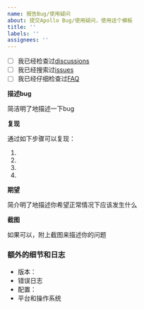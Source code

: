 ```yaml
---
name: 报告Bug/使用疑问
about: 提交Apollo Bug/使用疑问，使用这个模板
title: ''
labels: ''
assignees: ''
---
```


<!-- 这段文字不会显示在你的内容中。为了避免重复的信息，方便后续的检索，在提issue之前，请检查如下事项。如果是比较新手级别的问题，推荐到讨论区https://github.com/ctripcorp/apollo/discussions 提问 -->

- [ ] 我已经检查过[discussions](https://github.com/ctripcorp/apollo/discussions)
- [ ] 我已经搜索过[issues](https://github.com/ctripcorp/apollo/issues)
- [ ] 我已经仔细检查过[FAQ](https://www.apolloconfig.com/#/zh/faq/common-issues-in-deployment-and-development-phase)

**描述bug**

简洁明了地描述一下bug

**复现**

通过如下步骤可以复现：

1. 
2. 
3. 
4. 

**期望**

简介明了地描述你希望正常情况下应该发生什么

**截图**

如果可以，附上截图来描述你的问题

### 额外的细节和日志

- 版本：
- 错误日志
- 配置：
- 平台和操作系统
